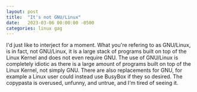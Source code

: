```yaml
---
layout: post
title:  "It's not GNU/Linux"
date:   2023-03-06 00:00:00 -0500
categories: linux gag
---
```


I'd just like to interject for a moment. What you're refering to as GNU/Linux, is in fact, not GNU/Linux, it is a large stack of programs built on top of the Linux Kernel and does not even require GNU. The use of GNU/Linux is completely idiotic as there is a large amount of programs built on top of the Linux Kernel, not simply GNU. There are also replacements for GNU, for example a Linux user could instead use BusyBox if they so desired. The copypasta is overused, unfunny, and untrue, and I'm tired of seeing it.